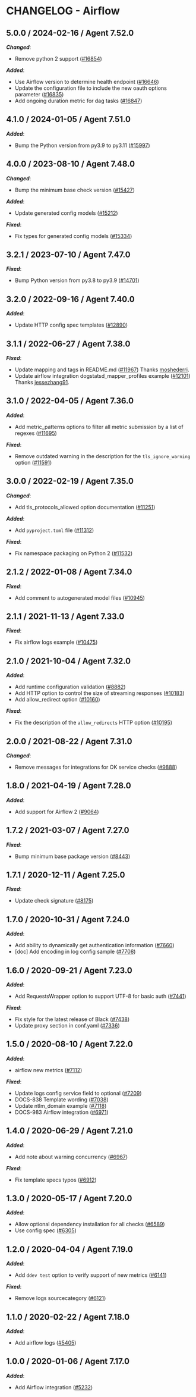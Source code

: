 # CHANGELOG - Airflow

<!-- towncrier release notes start -->

## 5.0.0 / 2024-02-16 / Agent 7.52.0

***Changed***:

* Remove python 2 support ([#16854](https://github.com/DataDog/integrations-core/pull/16854))

***Added***:

* Use Airflow version to determine health endpoint ([#16646](https://github.com/DataDog/integrations-core/pull/16646))
* Update the configuration file to include the new oauth options parameter ([#16835](https://github.com/DataDog/integrations-core/pull/16835))
* Add ongoing duration metric for dag tasks ([#16847](https://github.com/DataDog/integrations-core/pull/16847))

## 4.1.0 / 2024-01-05 / Agent 7.51.0

***Added***:

* Bump the Python version from py3.9 to py3.11 ([#15997](https://github.com/DataDog/integrations-core/pull/15997))

## 4.0.0 / 2023-08-10 / Agent 7.48.0

***Changed***:

* Bump the minimum base check version ([#15427](https://github.com/DataDog/integrations-core/pull/15427))

***Added***:

* Update generated config models ([#15212](https://github.com/DataDog/integrations-core/pull/15212))

***Fixed***:

* Fix types for generated config models ([#15334](https://github.com/DataDog/integrations-core/pull/15334))

## 3.2.1 / 2023-07-10 / Agent 7.47.0

***Fixed***:

* Bump Python version from py3.8 to py3.9 ([#14701](https://github.com/DataDog/integrations-core/pull/14701))

## 3.2.0 / 2022-09-16 / Agent 7.40.0

***Added***:

* Update HTTP config spec templates ([#12890](https://github.com/DataDog/integrations-core/pull/12890))

## 3.1.1 / 2022-06-27 / Agent 7.38.0

***Fixed***:

* Update mapping and tags in README.md ([#11967](https://github.com/DataDog/integrations-core/pull/11967)) Thanks [moshederri](https://github.com/moshederri).
* Update airflow integration dogstatsd_mapper_profiles example ([#12101](https://github.com/DataDog/integrations-core/pull/12101)) Thanks [jessezhang91](https://github.com/jessezhang91).

## 3.1.0 / 2022-04-05 / Agent 7.36.0

***Added***:

* Add metric_patterns options to filter all metric submission by a list of regexes ([#11695](https://github.com/DataDog/integrations-core/pull/11695))

***Fixed***:

* Remove outdated warning in the description for the `tls_ignore_warning` option ([#11591](https://github.com/DataDog/integrations-core/pull/11591))

## 3.0.0 / 2022-02-19 / Agent 7.35.0

***Changed***:

* Add tls_protocols_allowed option documentation ([#11251](https://github.com/DataDog/integrations-core/pull/11251))

***Added***:

* Add `pyproject.toml` file ([#11312](https://github.com/DataDog/integrations-core/pull/11312))

***Fixed***:

* Fix namespace packaging on Python 2 ([#11532](https://github.com/DataDog/integrations-core/pull/11532))

## 2.1.2 / 2022-01-08 / Agent 7.34.0

***Fixed***:

* Add comment to autogenerated model files ([#10945](https://github.com/DataDog/integrations-core/pull/10945))

## 2.1.1 / 2021-11-13 / Agent 7.33.0

***Fixed***:

* Fix airflow logs example ([#10475](https://github.com/DataDog/integrations-core/pull/10475))

## 2.1.0 / 2021-10-04 / Agent 7.32.0

***Added***:

* Add runtime configuration validation ([#8882](https://github.com/DataDog/integrations-core/pull/8882))
* Add HTTP option to control the size of streaming responses ([#10183](https://github.com/DataDog/integrations-core/pull/10183))
* Add allow_redirect option ([#10160](https://github.com/DataDog/integrations-core/pull/10160))

***Fixed***:

* Fix the description of the `allow_redirects` HTTP option ([#10195](https://github.com/DataDog/integrations-core/pull/10195))

## 2.0.0 / 2021-08-22 / Agent 7.31.0

***Changed***:

* Remove messages for integrations for OK service checks ([#9888](https://github.com/DataDog/integrations-core/pull/9888))

## 1.8.0 / 2021-04-19 / Agent 7.28.0

***Added***:

* Add support for Airflow 2 ([#9064](https://github.com/DataDog/integrations-core/pull/9064))

## 1.7.2 / 2021-03-07 / Agent 7.27.0

***Fixed***:

* Bump minimum base package version ([#8443](https://github.com/DataDog/integrations-core/pull/8443))

## 1.7.1 / 2020-12-11 / Agent 7.25.0

***Fixed***:

* Update check signature ([#8175](https://github.com/DataDog/integrations-core/pull/8175))

## 1.7.0 / 2020-10-31 / Agent 7.24.0

***Added***:

* Add ability to dynamically get authentication information ([#7660](https://github.com/DataDog/integrations-core/pull/7660))
* [doc] Add encoding in log config sample ([#7708](https://github.com/DataDog/integrations-core/pull/7708))

## 1.6.0 / 2020-09-21 / Agent 7.23.0

***Added***:

* Add RequestsWrapper option to support UTF-8 for basic auth ([#7441](https://github.com/DataDog/integrations-core/pull/7441))

***Fixed***:

* Fix style for the latest release of Black ([#7438](https://github.com/DataDog/integrations-core/pull/7438))
* Update proxy section in conf.yaml ([#7336](https://github.com/DataDog/integrations-core/pull/7336))

## 1.5.0 / 2020-08-10 / Agent 7.22.0

***Added***:

* airflow new metrics ([#7112](https://github.com/DataDog/integrations-core/pull/7112))

***Fixed***:

* Update logs config service field to optional ([#7209](https://github.com/DataDog/integrations-core/pull/7209))
* DOCS-838 Template wording ([#7038](https://github.com/DataDog/integrations-core/pull/7038))
* Update ntlm_domain example ([#7118](https://github.com/DataDog/integrations-core/pull/7118))
* DOCS-983 Airflow integration ([#6971](https://github.com/DataDog/integrations-core/pull/6971))

## 1.4.0 / 2020-06-29 / Agent 7.21.0

***Added***:

* Add note about warning concurrency ([#6967](https://github.com/DataDog/integrations-core/pull/6967))

***Fixed***:

* Fix template specs typos ([#6912](https://github.com/DataDog/integrations-core/pull/6912))

## 1.3.0 / 2020-05-17 / Agent 7.20.0

***Added***:

* Allow optional dependency installation for all checks ([#6589](https://github.com/DataDog/integrations-core/pull/6589))
* Use config spec ([#6305](https://github.com/DataDog/integrations-core/pull/6305))

## 1.2.0 / 2020-04-04 / Agent 7.19.0

***Added***:

* Add `ddev test` option to verify support of new metrics ([#6141](https://github.com/DataDog/integrations-core/pull/6141))

***Fixed***:

* Remove logs sourcecategory ([#6121](https://github.com/DataDog/integrations-core/pull/6121))

## 1.1.0 / 2020-02-22 / Agent 7.18.0

***Added***:

* Add airflow logs ([#5405](https://github.com/DataDog/integrations-core/pull/5405))

## 1.0.0 / 2020-01-06 / Agent 7.17.0

***Added***:

* Add Airflow integration ([#5232](https://github.com/DataDog/integrations-core/pull/5232))
